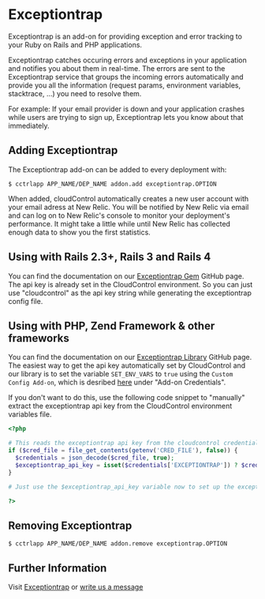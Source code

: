 # Exceptiontrap

Exceptiontrap is an add-on for providing exception and error tracking to your Ruby on Rails and PHP applications.

Exceptiontrap catches occuring errors and exceptions in your application and notifies you about them in real-time. The errors are sent to the Exceptiontrap service that groups the incoming errors automatically and provide you all the information (request params, environment variables, stacktrace, ...) you need to resolve them.

For example: If your email provider is down and your application crashes while users are trying to sign up, Exceptiontrap lets you know about that immediately.

## Adding Exceptiontrap

The Exceptiontrap add-on can be added to every deployment with:

~~~
$ cctrlapp APP_NAME/DEP_NAME addon.add exceptiontrap.OPTION
~~~

When added, cloudControl automatically creates a new user account with your email adress at New Relic. You will be notified by New Relic via email and can log on to New Relic's console to monitor your deployment's performance. It might take a little while until New Relic has collected enough data to show you the first statistics.

## Using with Rails 2.3+, Rails 3 and Rails 4

You can find the documentation on our [Exceptiontrap Gem](https://github.com/itmLABS/exceptiontrap) GitHub page. The api key is already set in the CloudControl environment. So you can just use "cloudcontrol" as the api key string while generating the exceptiontrap config file.

## Using with PHP, Zend Framework & other frameworks

You can find the documentation on our [Exceptiontrap Library](https://github.com/itmLABS/exceptiontrap-php) GitHub page.
The easiest way to get the api key automatically set by CloudControl and our library is to set the variable `SET_ENV_VARS` to `true` using the `Custom Config Add-on`, which is desribed [here](https://www.cloudcontrol.com/dev-center/Platform%20Documentation#add-ons) under "Add-on Credentials".

If you don't want to do this, use the following code snippet to "manually" extract the exceptiontrap api key from the CloudControl environment variables file.

~~~php
<?php

# This reads the exceptiontrap api key from the cloudcontrol credentials file
if ($cred_file = file_get_contents(getenv('CRED_FILE'), false)) {
  $credentials = json_decode($cred_file, true);
  $exceptiontrap_api_key = isset($credentials['EXCEPTIONTRAP']) ? $credentials['EXCEPTIONTRAP']['EXCEPTIONTRAP_API_KEY'] : '';
}

# Just use the $exceptiontrap_api_key variable now to set up the exceptiontrap library.

?>
~~~

## Removing Exceptiontrap

~~~
$ cctrlapp APP_NAME/DEP_NAME addon.remove exceptiontrap.OPTION
~~~

## Further Information

Visit [Exceptiontrap](https://exceptiontrap.com) or [write us a message](mailto:info@exceptiontrap.com)
